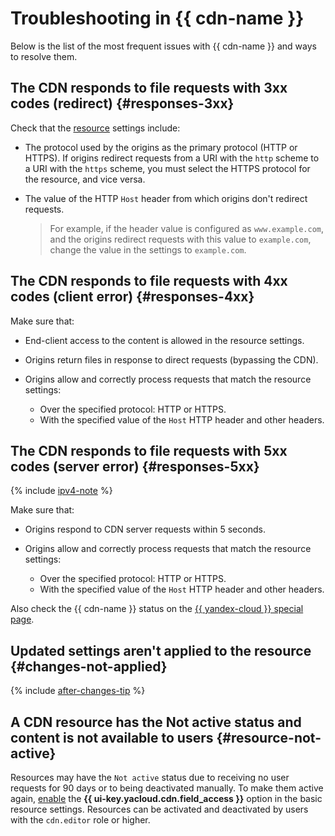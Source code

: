 # Troubleshooting in {{ cdn-name }}

Below is the list of the most frequent issues with {{ cdn-name }} and ways to resolve them.

## The CDN responds to file requests with 3xx codes (redirect) {#responses-3xx}

Check that the [resource](concepts/resource.md) settings include:

* The protocol used by the origins as the primary protocol (HTTP or HTTPS). If origins redirect requests from a URI with the `http` scheme to a URI with the `https` scheme, you must select the HTTPS protocol for the resource, and vice versa.
* The value of the HTTP `Host` header from which origins don't redirect requests.

   > For example, if the header value is configured as `www.example.com`, and the origins redirect requests with this value to `example.com`, change the value in the settings to `example.com`.

## The CDN responds to file requests with 4xx codes (client error) {#responses-4xx}

Make sure that:

* End-client access to the content is allowed in the resource settings.
* Origins return files in response to direct requests (bypassing the CDN).
* Origins allow and correctly process requests that match the resource settings:

   * Over the specified protocol: HTTP or HTTPS.
   * With the specified value of the `Host` HTTP header and other headers.

## The CDN responds to file requests with 5xx codes (server error) {#responses-5xx}

{% include [ipv4-note](../_includes/cdn/ipv4-note.md) %}

Make sure that:

* Origins respond to CDN server requests within 5 seconds.
* Origins allow and correctly process requests that match the resource settings:

   * Over the specified protocol: HTTP or HTTPS.
   * With the specified value of the `Host` HTTP header and other headers.

Also check the {{ cdn-name }} status on the [{{ yandex-cloud }} special page](https://status.yandex.cloud/en/dashboard?service=cloud%20cdn).

## Updated settings aren't applied to the resource {#changes-not-applied}

{% include [after-changes-tip](../_includes/cdn/after-changes-tip.md) %}

## A CDN resource has the Not active status and content is not available to users {#resource-not-active}

Resources may have the `Not active` status due to receiving no user requests for 90 days or to being deactivated manually. To make them active again, [enable](operations/resources/configure-basics.md) the **{{ ui-key.yacloud.cdn.field_access }}** option in the basic resource settings. Resources can be activated and deactivated by users with the `cdn.editor` role or higher.
